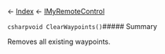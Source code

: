 ← [Index](Api-Index) ← [IMyRemoteControl](Sandbox.ModAPI.Ingame.IMyRemoteControl)

```csharpvoid ClearWaypoints()```##### Summary

Removes all existing waypoints.

